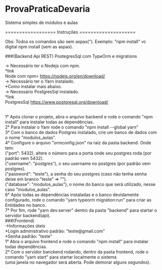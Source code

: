 # ProvaPraticaDevaria
Sistema simples de módulos e aulas

================== Instruções ====================

Obs: Todos os comandos são sem aspas("). Exemplo: "npm install" vc digital npm install (sem as aspas).
<br/>

###(Backend Api REST)
  PostegresSql com TypeOrm e migrations
  
-> Necessário ter o Nodejs com npm.
  <br/>
  *link
  <br/>
    Node com npm> https://nodejs.org/en/download/
    <br/>
-> Necessário ter o Yarn instalado.
   <br/>
   *Como instalar mais abaixo.
   <br/>
-> Necessário PostgresSql instalado.
  <br/>
  *link
  <br/>
    PostgresSql https://www.postgresql.org/download/

<br/>
1° Após clonar o projeto, abra o arquivo backend e rode o comando "npm install" para instalar todas as dependências.
<br/>
2° Para instalar o Yanr rode o comando "npm install --global yarn"
<br/>
3° Com o banco de dados Postgres instalado, crie um banco de dados com o nome "modulos_aulas".
<br/>
4° Configure o arquivo "ormconfig.json" na raiz da pasta backend. Onde tem: 
   <br/>
   ("port": 5432), altere o número para a porta onde seu postgres roda (por padrão vem 5432).
   <br/>
   ("username": "postgres"), o seu username no postgres (por padrão vem postgres). 
   <br/>
   ("password": "teste"), a senha do seu postgres (caso não tenha senha deixe em branco "teste" => "").
   <br/>
   ("database": "modulos_aulas"), o nome do banco que será utilizado, nesse caso "modulos_aulas".
<br/>
6° Após todas as dependências instaladas e o banco devidamente configurado, rode o comando "yarn typeorm migration:run" para criar as Entidades no banco.
<br/>
7° Por fim, rode "yarn dev:server" dentro da pasta "backend" para startar o servidor backend(api).

<br/>
###(Frontend)
  <br/>
  ->Informações úteis
    <br/>
    *Login administrativo padrão: "teste@gmail.com"
    <br/>
    *Senha padrão: "teste"

<br/>
1° Abra o arquivo frontend e rode o comando "npm install" para instalar todas dependências.
<br/>
2° Com o servidor banckend rodando, dentro da pasta frontend, rode o comando "yarn start" para startar localmente o sistema
   <br/>
   (uma janela no navegador será aberta. Pode demorar alguns segundos).
  
  
  

